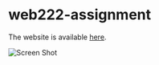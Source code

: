 # web222-assignment

The website is available [here](https://menghif.github.io/grocery-store-frontend/).

![Screen Shot](https://user-images.githubusercontent.com/53121061/119427360-e07a4780-bcd8-11eb-8a76-e4ef1831186a.png)
